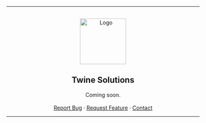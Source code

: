 <a name="readme-top"></a>
<br>

---------------------------------------

<br/>
<div align="center">
  <a href="https://github.com/twine-solutions/.github">
    <img src="https://i.imgur.com/P8blwyh.png" alt="Logo" width="120" height="120">
  </a>
  
  <h2 align="center">Twine Solutions</h3>

  <p align="center">
    Coming soon.
    <br />
    <br />
    <a href="https://github.com/twine-solutions/.github/issues">Report Bug</a>
    ·
    <a href="https://github.com/twine-solutions/.github/issues">Request Feature</a>
        ·
    <a href="https://explosives.t.me">Contact</a>
  </p>
</div>

---------------------------------------
